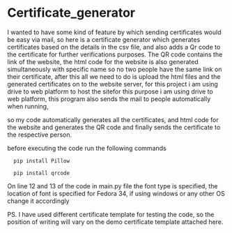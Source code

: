 # Certificate_generator

I wanted to have some kind of feature by which sending certificates would be easy via mail, so here is a certificate generator which generates certificates based on the details in the csv file, and also adds a Qr code to the certificate for further verifications purposes. The QR code contains the link of the website, the html code for the website is also generated simultaneously with specific name so no two people have the same link on their certificate, after this all we need to do is upload the html files and the generated  certificates on to the website server, for this project i am using drive to web platform to host the sitefor this purpose i am using drive to web platform, this program also sends the mail to people automatically when running, 

so my code automatically generates all the certificates, and html code for the website and generates the QR code and finally sends the certificate to the respective person.


before executing the code run the following commands

      pip install Pillow
      
      pip install qrcode
      
On line 12 and 13 of the  code in main.py file the font  type is specified, the location of font is specified for Fedora 34, if using windows or any other OS change it accordingly



PS. I have used different certificate template for testing the code, so the position of writing will vary on the demo certificate template attached here.
